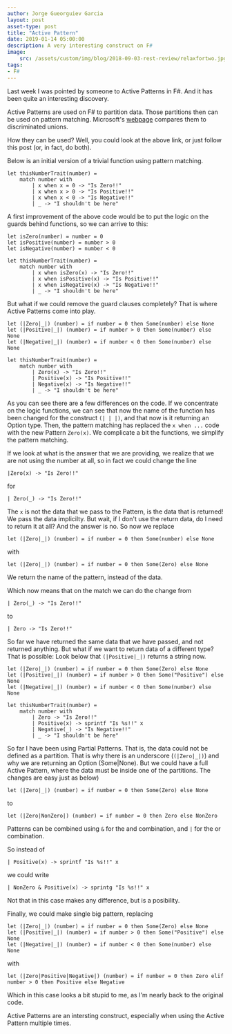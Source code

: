 ```yaml
---
author: Jorge Gueorguiev Garcia
layout: post
asset-type: post
title: "Active Pattern"
date: 2019-01-14 05:00:00
description: A very interesting construct on F#
image: 
    src: /assets/custom/img/blog/2018-09-03-rest-review/relaxfortwo.jpg
tags: 
- F#
---
```


Last week I was pointed by someone to Active Patterns in F#. And it has been quite an interesting discovery.

Active Patterns are used on F# to partition data. Those partitions then can be used on pattern matching. Microsoft's [webpage](https://docs.microsoft.com/en-us/dotnet/fsharp/language-reference/active-patterns) compares them to discriminated unions.

How they can be used? Well, you could look at the above link, or just follow this post (or, in fact, do both).

Below is an initial version of a trivial function using pattern matching.

```F#
let thisNumberTrait(number) =
    match number with
        | x when x = 0 -> "Is Zero!!"
        | x when x > 0 -> "Is Positive!!"
        | x when x < 0 -> "Is Negative!!"
        | _ -> "I shouldn't be here"
```

A first improvement of the above code would be to put the logic on the guards behind functions, so we can arrive to this:

```F#
let isZero(number) = number = 0
let isPositive(number) = number > 0
let isNegative(number) = number < 0

let thisNumberTrait(number) =
    match number with
        | x when isZero(x) -> "Is Zero!!"
        | x when isPositive(x) -> "Is Positive!!"
        | x when isNegative(x) -> "Is Negative!!"
        | _ -> "I shouldn't be here"
```

But what if we could remove the guard clauses completely? That is where Active Patterns come into play.

```F#
let (|Zero|_|) (number) = if number = 0 then Some(number) else None
let (|Positive|_|) (number) = if number > 0 then Some(number) else None
let (|Negative|_|) (number) = if number < 0 then Some(number) else None

let thisNumberTrait(number) =
    match number with
        | Zero(x) -> "Is Zero!!"
        | Positive(x) -> "Is Positive!!"
        | Negative(x) -> "Is Negative!!"
        | _ -> "I shouldn't be here"
```

As you can see there are a few differences on the code. If we concentrate on the logic functions, we can see that now the name of the function has been changed for the construct `(| | |)`, and that now is it returning an Option type. Then, the pattern matching has replaced the `x when ...` code with the new Pattern `Zero(x)`. We complicate a bit the functions, we simplify the pattern matching.

If we look at what is the answer that we are providing, we realize that we are not using the number at all, so in fact we could change the line

```F#
|Zero(x) -> "Is Zero!!"
```

for

```F#
| Zero(_) -> "Is Zero!!"
```

The `x` is not the data that we pass to the Pattern, is the data that is returned! We pass the data implicilty. But wait, if I don't use the return data, do I need to return it at all? And the answer is no. So now we replace

```F#
let (|Zero|_|) (number) = if number = 0 then Some(number) else None
```

with

```F#
let (|Zero|_|) (number) = if number = 0 then Some(Zero) else None
```

We return the name of the pattern, instead of the data.

Which now means that on the match we can do the change from

```F#
| Zero(_) -> "Is Zero!!"
```

to

```F#
| Zero -> "Is Zero!!"
```

So far we have returned the same data that we have passed, and not returned anything. But what if we want to return data of a different type? That is possible: Look below that `(|Positive|_|)` returns a string now.

```F#
let (|Zero|_|) (number) = if number = 0 then Some(Zero) else None
let (|Positive|_|) (number) = if number > 0 then Some("Positive") else None
let (|Negative|_|) (number) = if number < 0 then Some(number) else None

let thisNumberTrait(number) =
    match number with
        | Zero -> "Is Zero!!"
        | Positive(x) -> sprintf "Is %s!!" x
        | Negative(_) -> "Is Negative!!"
        | _ -> "I shouldn't be here"
```

So far I have been using Partial Patterns. That is, the data could not be defined as a partition. That is why there is an underscore (`(|Zero|_|)`) and why we are returning an Option (Some|None). But we could have a full Active Pattern, where the data must be inside one of the partitions. The changes are easy just as below)

```F#
let (|Zero|_|) (number) = if number = 0 then Some(Zero) else None
```

to

```F#
let (|Zero|NonZero|) (number) = if number = 0 then Zero else NonZero
```

Patterns can be combined using `&` for the and combination, and `|` for the or combination.

So instead of

```F#
| Positive(x) -> sprintf "Is %s!!" x
```

we could write

```F#
| NonZero & Positive(x) -> sprintg "Is %s!!" x
```
Not that in this case makes any difference, but is a posibility.

Finally, we could make single big pattern, replacing

```F#
let (|Zero|_|) (number) = if number = 0 then Some(Zero) else None
let (|Positive|_|) (number) = if number > 0 then Some("Positive") else None
let (|Negative|_|) (number) = if number < 0 then Some(number) else None
```

with

```F#
let (|Zero|Positive|Negative|) (number) = if number = 0 then Zero elif number > 0 then Positive else Negative
```

Which in this case looks a bit stupid to me, as I'm nearly back to the original code.

Active Patterns are an intersting construct, especially when using the Active Pattern multiple times.
